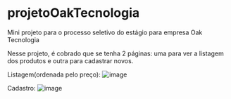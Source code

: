 # projetoOakTecnologia
Mini projeto para o processo seletivo do estágio para empresa Oak Tecnologia

Nesse projeto, é cobrado que se tenha 2 páginas: uma para ver a listagem dos produtos e outra para cadastrar novos.

Listagem(ordenada pelo preço):
![image](https://github.com/user-attachments/assets/12c3f239-96c7-4cba-bd58-4160ae5455de)

Cadastro:
![image](https://github.com/user-attachments/assets/69c326ca-8605-445d-9b0d-a2799a45f43c)
